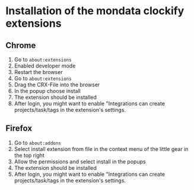 # Installation of the mondata clockify extensions

## Chrome

1. Go to `about:extensions`
2. Enabled developer mode
3. Restart the browser
4. Go to `about:extensions`
5. Drag the CRX-File into the browser
6. In the popup choose install
7. The extension should be installed
8. After login, you might want to enable "Integrations can create projects/task/tags in the extension's settings.

## Firefox

1. Go to `about:addons`
2. Select install extension from file in the context menu of the little gear in the top right
3. Allow the permissions and select install in the popups
4. The extension should be installed
5. After login, you might want to enable "Integrations can create projects/task/tags in the extension's settings.
